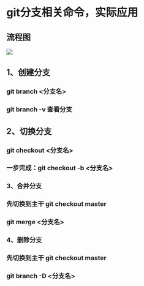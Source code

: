 # git分支相关命令，实际应用

## 流程图

![](E:\Test\Testcode\JavaSE\git分支相关命令\git工作流.PNG)

## 1、创建分支 

### 	git branch <分支名>

### 	git branch -v 查看分支

## 2、切换分支

### 		git checkout <分支名>

### 		一步完成：git checkout -b <分支名>

### 3、合并分支

### 		先切换到主干  git checkout master

### 		git merge <分支名>

### 4、删除分支

### 		先切换到主干  git checkout master

### 		git branch -D <分支名>



